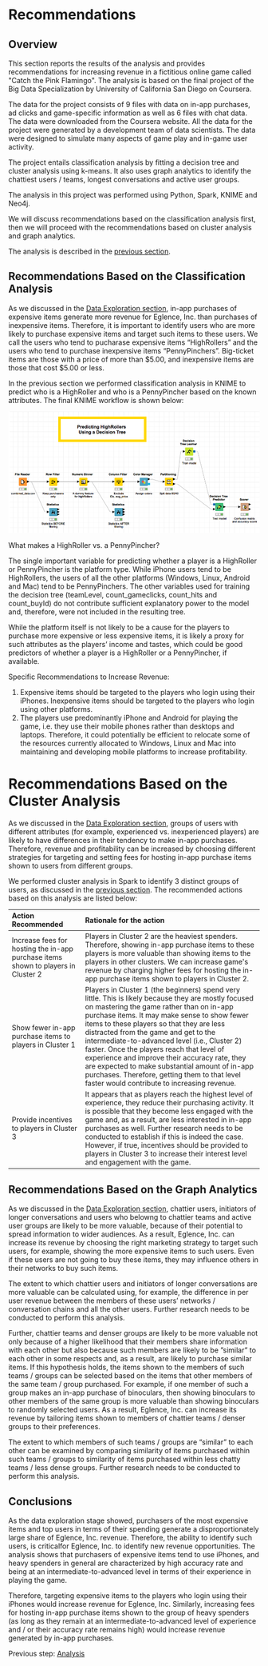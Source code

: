 # Recommendations

## Overview
This section reports the results of the analysis and provides recommendations for increasing revenue in a fictitious online game called "Catch the Pink Flamingo". The analysis is based on the final project of the Big Data Specialization by University of California San Diego on Coursera.

The data for the project consists of 9 files with data on in-app purchases, ad clicks and game-specific information as well as 6 files with chat data.  The data were downloaded from the Coursera website.  All the data for the project were generated by a development team of data scientists.  The data were designed to simulate many aspects of game play and in-game user activity.  

The project entails classification analysis by fitting a decision tree and cluster analysis using k-means.  It also uses graph analytics to identify the chattiest users / teams, longest conversations and active user groups. 

The analysis in this project was performed using Python, Spark, KNIME and Neo4j.

We will discuss recommendations based on the classification analysis first, then we will proceed with the recommendations based on cluster analysis and graph analytics.

The analysis is described in the [previous section](https://eagronin.github.io/capstone-analyze/).

## Recommendations Based on the Classification Analysis
As we discussed in the [Data Exploration section](https://eagronin.github.io/capstone-prepare/), in-app purchases of expensive items generate more revenue for Eglence, Inc. than purchases of inexpensive items. Therefore, it is important to identify users who are more likely to purchase expensive items and target such items to these users.  We call the users who tend to pucharase expensive items “HighRollers” and the users who tend to purchase inexpensive items “PennyPinchers”.  Big-ticket items are those with a price of more than $5.00, and inexpensive items are those that cost $5.00 or less.  

In the previous section we performed classification analysis in KNIME to predict who is a HighRoller and who is a PennyPincher based on the known attributes.  The final KNIME workflow is shown below:

![](https://github.com/eagronin/capstone-report/blob/master/KNIME-workflow.png?raw=true)

What makes a HighRoller vs. a PennyPincher?

The single important variable for predicting whether a player is a HighRoller or PennyPincher is the platform type.  While iPhone users tend to be HighRollers, the users of all the other platforms (Windows, Linux, Android and Mac) tend to be PennyPinchers.  The other variables used for training the decision tree (teamLevel, count_gameclicks, count_hits and count_buyId) do not contribute sufficient explanatory power to the model and, therefore, were not included in the resulting tree.

While the platform itself is not likely to be a cause for the players to purchase more expensive or less expensive items, it is likely a proxy for such attributes as the players’ income and tastes, which could be good predictors of whether a player is a HighRoller or a PennyPincher, if available.

Specific Recommendations to Increase Revenue:

1. Expensive items should be targeted to the players who login using their iPhones.  Inexpensive items should be targeted to the players who login using other platforms.
2. The players use predominantly iPhone and Android for playing the game, i.e. they use their mobile phones rather than desktops and laptops.  Therefore, it could potentially be efficient to relocate some of the resources currently allocated to Windows, Linux and Mac into maintaining and developing mobile platforms to increase profitability.

# Recommendations Based on the Cluster Analysis
As we discussed in the [Data Exploration section](https://eagronin.github.io/capstone-prepare/), groups of users with different attributes (for example, experienced vs. inexperienced players) are likely to have differences in their tendency to make in-app purchases.  Therefore, revenue and profitability can be increased by choosing different strategies for targeting and setting fees for hosting in-app purchase items shown to users from different groups.

We performed cluster analysis in Spark to identify 3 distinct groups of users, as discussed in the [previous section](https://eagronin.github.io/capstone-analyze/).  The recommended actions based on this analysis are listed below:

Action Recommended | Rationale for the action 
:--- | :---
Increase fees for hosting the in-app purchase items shown to players in Cluster 2 | Players in Cluster 2 are the heaviest spenders.  Therefore, showing in-app purchase items to these players is more valuable than showing items to the players in other clusters.  We can increase game's revenue by charging higher fees for hosting the in-app purchase items shown to players in Cluster 2.
Show fewer in-app purchase items to players in Cluster 1 | Players in Cluster 1 (the beginners) spend very little.  This is likely because they are mostly focused on mastering the game rather than on in-app purchase items.  It may make sense to show fewer items to these players so that they are less distracted from the game and get to the intermediate-to-advanced level (i.e., Cluster 2) faster.  Once the players reach that level of experience and improve their accuracy rate, they are expected to make substantial amount of in-app purchases.  Therefore, getting them to that level faster would contribute to increasing revenue.
Provide incentives to players in Cluster 3 | It appears that as players reach the highest level of experience, they reduce their purchasing activity.  It is possible that they become less engaged with the game and, as a result, are less interested in in-app purchases as well.  Further research needs to be conducted to establish if this is indeed the case.  However, if true, incentives should be provided to players in Cluster 3 to increase their interest level and engagement with the game.

## Recommendations Based on the Graph Analytics
As we discussed in the [Data Exploration section](https://eagronin.github.io/capstone-prepare/), chattier users, initiators of longer conversations and users who belowng to chattier teams and active user groups are likely to be more valuable, because of their potential to spread information to wider audiences.  As a result, Eglence, Inc. can increase its revenue by choosing the right marketing strategy to target such users, for example, showing the more expensive items to such users.  Even if these users are not going to buy these items, they may influence others in their networks to buy such items.

The extent to which chattier users and initiators of longer conversations are more valuable can be calculated using, for example, the difference in per user revenue between the members of these users’ networks / conversation chains and all the other users. Further research needs to be conducted to perform this analysis.

Further, chattier teams and denser groups are likely to be more valuable not only because of a higher likelihood that their members share information with each other but also because such members are likely to be ”similar” to each other in some respects and, as a result, are likely to purchase similar items.  If this hypothesis holds, the items shown to the members of such teams / groups can be selected based on the items that other members of the same team / group purchased.  For example, if one member of such a group makes an in-app purchase of binoculars, then showing binoculars to other members of the same group is more valuable than showing binoculars to randomly selected users.  As a result, Eglence, Inc. can increase its revenue by tailoring items shown to members of chattier teams / denser groups to their preferences.

The extent to which members of such teams / groups are “similar” to each other can be examined by comparing similarity of items purchased within such teams / groups to similarity of items purchased within less chatty teams / less dense groups.  Further research needs to be conducted to perform this analysis.

## Conclusions
As the data exploration stage showed, purchasers of the most expensive items and top users in terms of their spending generate a disproportionately large share of Eglence, Inc. revenue.  Therefore, the ability to identify such users, is criticalfor Eglence, Inc. to identify new revenue opportunities. The analysis shows that purchasers of expensive items tend to use iPhones, and heavy spenders in general are characterized by high accuracy rate and being at an intermediate-to-advanced level in terms of their experience in playing the game.  

Therefore, targeting expensive items to the players who login using their iPhones would increase revenue for Eglence, Inc.  Similarly, increasing fees for hosting in-app purchase items shown to the group of heavy spenders (as long as they remain at an intermediate-to-advanced level of experience and / or their accuracy rate remains high) would increase revenue generated by in-app purchases.

Previous step: [Analysis](https://eagronin.github.io/capstone-analyze/)
